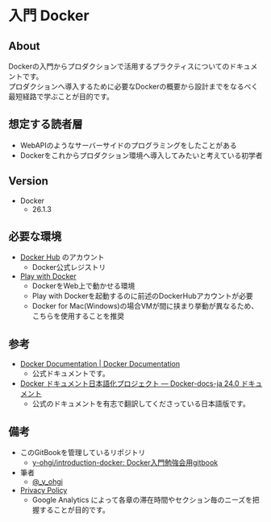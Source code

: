 # 入門 Docker

## About
Dockerの入門からプロダクションで活用するプラクティスについてのドキュメントです。  
プロダクションへ導入するために必要なDockerの概要から設計までをなるべく最短経路で学ぶことが目的です。

## 想定する読者層
- WebAPIのようなサーバーサイドのプログラミングをしたことがある
- Dockerをこれからプロダクション環境へ導入してみたいと考えている初学者

## Version
- Docker
    - 26.1.3

## 必要な環境
- <a href="https://hub.docker.com/" target="_blank" rel="noopener noreferrer">Docker Hub</a> のアカウント
    - Docker公式レジストリ
- <a href="https://labs.play-with-docker.com/" target="_blank" rel="noopener noreferrer">Play with Docker</a>
    - DockerをWeb上で動かせる環境
    - Play with Dockerを起動するのに前述のDockerHubアカウントが必要
    - Docker for Mac(Windows)の場合VMが間に挟まり挙動が異なるため、こちらを使用することを推奨

## 参考
- <a href="https://docs.docker.com/" target="_blank" rel="noopener noreferrer">Docker Documentation | Docker Documentation</a>
    - 公式ドキュメントです。
- <a href="https://docs.docker.jp/index.html" target="_blank" rel="noopener noreferrer">Docker ドキュメント日本語化プロジェクト — Docker-docs-ja 24.0 ドキュメント</a>
    - 公式のドキュメントを有志で翻訳してくださっている日本語版です。

## 備考
- このGitBookを管理しているリポジトリ
    - <a href="https://github.com/y-ohgi/introduction-docker" target="_blank" rel="noopener noreferrer">y-ohgi/introduction-docker: Docker入門勉強会用gitbook</a>
- 筆者
    - <a href="https://twitter.com/_y_ohgi" target="_blank" rel="noopener noreferrer">@_y_ohgi</a>
- [Privacy Policy](privacy-policy.md)
    - Google Analytics によって各章の滞在時間やセクション毎のニーズを把握することが目的です。

<script data-ad-client="ca-pub-2883800847352578" async src="https://pagead2.googlesyndication.com/pagead/js/adsbygoogle.js"></script>
